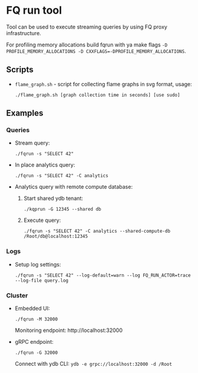 # FQ run tool

Tool can be used to execute streaming queries by using FQ proxy infrastructure.

For profiling memory allocations build fqrun with ya make flags `-D PROFILE_MEMORY_ALLOCATIONS -D CXXFLAGS=-DPROFILE_MEMORY_ALLOCATIONS`.

## Scripts

* `flame_graph.sh` - script for collecting flame graphs in svg format, usage:
    ```(bash)
    ./flame_graph.sh [graph collection time in seconds] [use sudo]
    ```

## Examples

### Queries

* Stream query:
    ```(bash)
    ./fqrun -s "SELECT 42"
    ```

* In place analytics query:
    ```(bash)
    ./fqrun -s "SELECT 42" -C analytics
    ```

* Analytics query with remote compute database:
    1.  Start shared ydb tenant:
        ```(bash)
        ./kqprun -G 12345 --shared db
        ```

    1. Execute query:
        ```(bash)
        ./fqrun -s "SELECT 42" -C analytics --shared-compute-db /Root/db@localhost:12345
        ```

### Logs

* Setup log settings:
    ```(bash)
    ./fqrun -s "SELECT 42" --log-default=warn --log FQ_RUN_ACTOR=trace --log-file query.log
    ```

### Cluster

* Embedded UI:
    ```(bash)
    ./fqrun -M 32000
    ```

    Monitoring endpoint: http://localhost:32000

* gRPC endpoint:
    ```(bash)
    ./fqrun -G 32000
    ```

    Connect with ydb CLI: `ydb -e grpc://localhost:32000 -d /Root`

